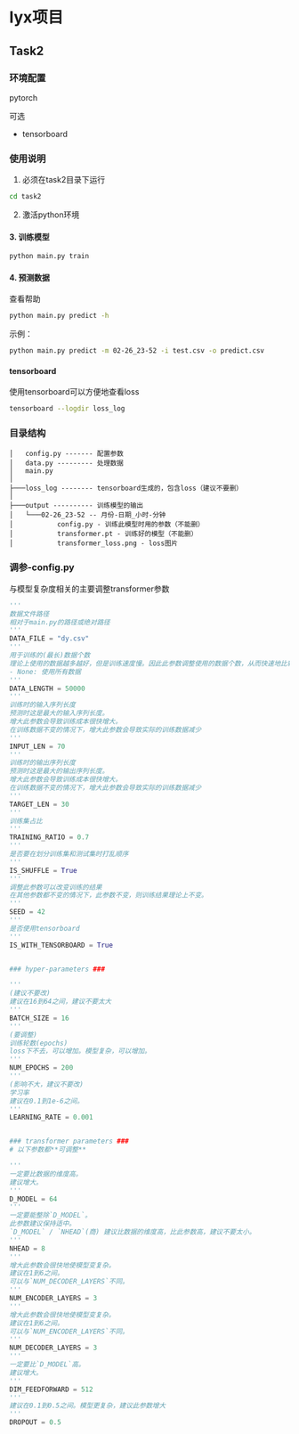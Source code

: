 # lyx项目

## Task2

### 环境配置

pytorch

可选

- tensorboard



### 使用说明

1. 必须在task2目录下运行

```bash
cd task2
```

2. 激活python环境

#### 3. 训练模型

```bash
python main.py train
```

#### 4. 预测数据

查看帮助

```bash
python main.py predict -h
```

示例：

```bash
python main.py predict -m 02-26_23-52 -i test.csv -o predict.csv
```



#### tensorboard

使用tensorboard可以方便地查看loss

```bash
tensorboard --logdir loss_log
```



### 目录结构

```
│   config.py ------- 配置参数
│   data.py --------- 处理数据
│   main.py
│
├───loss_log -------- tensorboard生成的，包含loss（建议不要删）
│
├───output ---------- 训练模型的输出
│   └───02-26_23-52 -- 月份-日期_小时-分钟
│           config.py - 训练此模型时用的参数（不能删）
│           transformer.pt - 训练好的模型（不能删）
│           transformer_loss.png - loss图片
```



### 调参-config.py

与模型复杂度相关的主要调整transformer参数

```python
'''
数据文件路径
相对于main.py的路径或绝对路径
'''
DATA_FILE = "dy.csv"
'''
用于训练的(最长)数据个数
理论上使用的数据越多越好，但是训练速度慢。因此此参数调整使用的数据个数，从而快速地比较模型的好坏。
- None: 使用所有数据
'''
DATA_LENGTH = 50000
'''
训练时的输入序列长度
预测时这是最大的输入序列长度。
增大此参数会导致训练成本很快增大。
在训练数据不变的情况下，增大此参数会导致实际的训练数据减少
'''
INPUT_LEN = 70
'''
训练时的输出序列长度
预测时这是最大的输出序列长度。
增大此参数会导致训练成本很快增大。
在训练数据不变的情况下，增大此参数会导致实际的训练数据减少
'''
TARGET_LEN = 30
'''
训练集占比
'''
TRAINING_RATIO = 0.7
'''
是否要在划分训练集和测试集时打乱顺序
'''
IS_SHUFFLE = True
'''
调整此参数可以改变训练的结果
在其他参数都不变的情况下，此参数不变，则训练结果理论上不变。
'''
SEED = 42
'''
是否使用tensorboard
'''
IS_WITH_TENSORBOARD = True


### hyper-parameters ###

'''
(建议不要改)
建议在16到64之间，建议不要太大
'''
BATCH_SIZE = 16
'''
(要调整)
训练轮数(epochs)
loss下不去，可以增加。模型复杂，可以增加。
'''
NUM_EPOCHS = 200
'''
(影响不大，建议不要改)
学习率
建议在0.1到1e-6之间。
'''
LEARNING_RATE = 0.001


### transformer parameters ###
# 以下参数都**可调整**

'''
一定要比数据的维度高。
建议增大。
'''
D_MODEL = 64
'''
一定要能整除`D_MODEL`。
此参数建议保持适中。
`D_MODEL` / `NHEAD`(商) 建议比数据的维度高，比此参数高，建议不要太小。
'''
NHEAD = 8
'''
增大此参数会很快地使模型变复杂。
建议在1到6之间。
可以与`NUM_DECODER_LAYERS`不同。
'''
NUM_ENCODER_LAYERS = 3
'''
增大此参数会很快地使模型变复杂。
建议在1到6之间。
可以与`NUM_ENCODER_LAYERS`不同。
'''
NUM_DECODER_LAYERS = 3
'''
一定要比`D_MODEL`高。
建议增大。
'''
DIM_FEEDFORWARD = 512
'''
建议在0.1到0.5之间。模型更复杂，建议此参数增大
'''
DROPOUT = 0.5
```
